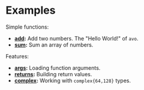 # Examples

Simple functions:

* **[add](add):** Add two numbers. The "Hello World!" of `avo`.
* **[sum](sum):** Sum an array of numbers.

Features:

* **[args](args):** Loading function arguments.
* **[returns](returns):** Building return values.
* **[complex](complex):** Working with `complex{64,128}` types.
